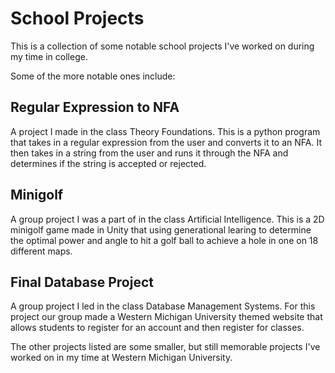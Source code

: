 # School Projects
 
This is a collection of some notable school projects I've worked on during my time in college.

Some of the more notable ones include:

## Regular Expression to NFA  
A project I made in the class Theory Foundations. This is a python program that takes in a regular expression from the user and converts it to an NFA. It then takes in a string from the user and runs it through the NFA and determines if the string is accepted or rejected.

## Minigolf
A group project I was a part of in the class Artificial Intelligence. This is a 2D minigolf game made in Unity that using generational learing to determine the optimal power and angle to hit a golf ball to achieve a hole in one on 18 different maps.

## Final Database Project
A group project I led in the class Database Management Systems. For this project our group made a Western Michigan University themed website that allows students to register for an account and then register for classes.  

The other projects listed are some smaller, but still memorable projects I've worked on in my time at Western Michigan University.
